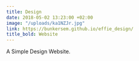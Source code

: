 ```yaml
---
title: Design
date: 2018-05-02 13:23:00 +02:00
image: "/uploads/ka1NZJr.jpg"
link: https://bunkersem.github.io/effie_design/
title_bold: Website
---
```


A Simple Design Website.